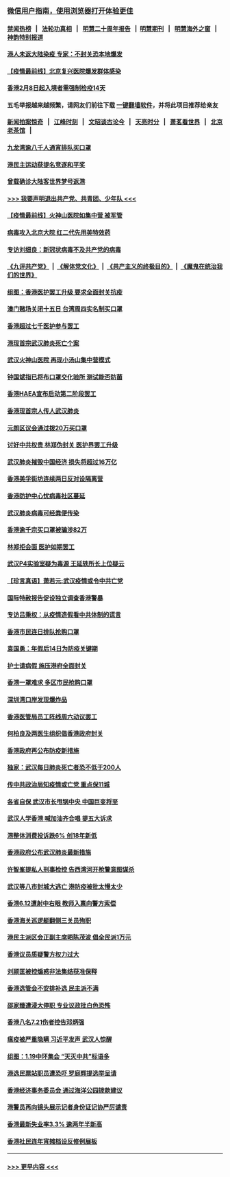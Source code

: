 ### [微信用户指南，使用浏览器打开体验更佳](https://github.com/gfw-breaker/banned-news1/blob/master/indexes/wechat-guide.md?t=0)
#### [禁闻热榜](热点新闻.md?t=0)  &nbsp;&nbsp;|&nbsp;&nbsp; [法轮功真相](https://github.com/gfw-breaker/truth/blob/master/README.md?t=0) &nbsp;&nbsp;|&nbsp;&nbsp; [明慧二十周年报告](https://github.com/gfw-breaker/mh-reports/blob/master/README.md?t=0) &nbsp;&nbsp;|&nbsp;&nbsp;[明慧期刊](https://github.com/gfw-breaker/mh-qikan) &nbsp;&nbsp;|&nbsp;&nbsp; [明慧海外之窗](https://github.com/gfw-breaker/mh-news/blob/master/README.md?t=0) &nbsp;&nbsp;|&nbsp;&nbsp; [神韵特别报道](https://github.com/gfw-breaker/mh-news/blob/master/shenyun.md?t=0)
#### [港人未返大陆染疫 专家：不封关恐本地爆发](../pages/nsc415/n11848021.md?t=02070302) 
#### [【疫情最前线】北京复兴医院爆发群体感染](../pages/nsc415/n11847626.md?t=02070302) 
#### [香港2月8日起入境者需强制检疫14天](../pages/nsc415/n11847658.md?t=02070302) 
#### 五毛举报越来越频繁，请网友们前往下载 [一键翻墙软件](https://github.com/gfw-breaker/ssr-accounts)，并将此项目推荐给亲友
#### [新闻拍案惊奇](https://github.com/gfw-breaker/banned-news1/blob/master/pages/link4.md) &nbsp;&nbsp;|&nbsp;&nbsp; [江峰时刻](https://github.com/gfw-breaker/banned-news1/blob/master/pages/link4.md) &nbsp;&nbsp;|&nbsp;&nbsp; [文昭谈古论今](https://github.com/gfw-breaker/banned-news1/blob/master/pages/link4.md) &nbsp;&nbsp;|&nbsp;&nbsp; [天亮时分](https://github.com/gfw-breaker/banned-news1/blob/master/pages/link4.md) &nbsp;&nbsp;|&nbsp;&nbsp; [萧茗看世界](https://github.com/gfw-breaker/banned-news1/blob/master/pages/link4.md) &nbsp;&nbsp;|&nbsp;&nbsp; [北京老茶馆](https://github.com/gfw-breaker/banned-news1/blob/master/pages/link4.md) &nbsp;&nbsp;|&nbsp;&nbsp; 
#### [九龙湾逾八千人通宵排队买口罩](../pages/nsc415/n11847647.md?t=02070302) 
#### [港民主运动获提名竞逐和平奖](../pages/nsc415/n11847633.md?t=02070302) 
#### [曾载确诊大陆客世界梦号返港](../pages/nsc415/n11847608.md?t=02070302) 
#### [>>> 我要声明退出共产党、共青团、少年队 <<<](https://github.com/begood0513/goodnews/blob/master/quit/letter.md) 
#### [【疫情最前线】火神山医院如集中营 被军管](../pages/nsc415/n11847524.md?t=02070302) 
#### [病毒攻入北京大院 红二代先用美特效药](../pages/nsc415/n11847427.md?t=02070302) 
#### [专访刘细良：新冠状病毒不及共产党的病毒](../pages/nsc415/n11847164.md?t=02070302) 
#### [《九评共产党》](https://github.com/begood0513/9ping.md/blob/master/README.md) &nbsp;|&nbsp; [《解体党文化》](../../../../jtdwh.md/blob/master/README.md)  &nbsp;|&nbsp; [《共产主义的终极目的》](../../../../gczydzjmd.md/blob/master/README.md) &nbsp;|&nbsp; [《魔鬼在统治我们的世界》](../../../../mgztzwmdsj.md/blob/master/README.md) 
#### [组图：香港医护罢工升级 要求全面封关抗疫](../pages/nsc415/n11844107.md?t=02070302) 
#### [澳门赌场关闭十五日 台湾周四实名制买口罩](../pages/nsc415/n11845083.md?t=02070302) 
#### [香港超过七千医护参与罢工](../pages/nsc415/n11845051.md?t=02070302) 
#### [港现首宗武汉肺炎死亡个案](../pages/nsc415/n11844998.md?t=02070302) 
#### [武汉火神山医院 再现小汤山集中营模式](../pages/nsc415/n11844763.md?t=02070302) 
#### [钟国斌指已将布口罩交化验所 测试能否防菌](../pages/nsc415/n11842783.md?t=02070302) 
#### [香港HAEA宣布启动第二阶段罢工](../pages/nsc415/n11842723.md?t=02070302) 
#### [香港现首宗人传人武汉肺炎](../pages/nsc415/n11842766.md?t=02070302) 
#### [元朗区议会通过拨20万买口罩](../pages/nsc415/n11842754.md?t=02070302) 
#### [讨好中共权贵 林郑伪封关 医护界罢工升级](../pages/nsc415/n11842359.md?t=02070302) 
#### [武汉肺炎摧毁中国经济 损失将超过16万亿](../pages/nsc415/n11839723.md?t=02070302) 
#### [香港美孚街坊连续两日反对设隔离营](../pages/nsc415/n11839962.md?t=02070302) 
#### [香港防护中心忧病毒社区蔓延](../pages/nsc415/n11839933.md?t=02070302) 
#### [武汉肺炎病毒可经粪便传染](../pages/nsc415/n11839939.md?t=02070302) 
#### [香港逾千宗买口罩被骗涉82万](../pages/nsc415/n11839914.md?t=02070302) 
#### [林郑拒会面 医护如期罢工](../pages/nsc415/n11839892.md?t=02070302) 
#### [武汉P4实验室疑为毒源 王延轶所长上位疑云](../pages/nsc415/n11835543.md?t=02070302) 
#### [【珍言真语】萧若元:武汉疫情或令中共亡党](../pages/nsc415/n11829394.md?t=02070302) 
#### [国际特赦报告促设独立调查香港警暴](../pages/nsc415/n11833845.md?t=02070302) 
#### [专访吕秉权：从疫情造假看中共体制的谎言](../pages/nsc415/n11833813.md?t=02070302) 
#### [香港市民连日排队抢购口罩](../pages/nsc415/n11833794.md?t=02070302) 
#### [袁国勇：年假后14日为防疫关键期](../pages/nsc415/n11831088.md?t=02070302) 
#### [护士请病假 施压港府全面封关](../pages/nsc415/n11831030.md?t=02070302) 
#### [香港一罩难求 多区市民抢购口罩](../pages/nsc415/n11831002.md?t=02070302) 
#### [深圳湾口岸发现爆炸品](../pages/nsc415/n11828802.md?t=02070302) 
#### [香港医管局员工阵线周六动议罢工](../pages/nsc415/n11828762.md?t=02070302) 
#### [何柏良及两医生组织倡香港政府封关](../pages/nsc415/n11828749.md?t=02070302) 
#### [香港政府再公布防疫新措施](../pages/nsc415/n11828716.md?t=02070302) 
#### [独家：武汉每日肺炎死亡者恐不低于200人](../pages/nsc415/n11828240.md?t=02070302) 
#### [传中共政治局知疫情或亡党 重点保11城](../pages/nsc415/n11828145.md?t=02070302) 
#### [各省自保 武汉市长甩锅中央 中国巨变将至](../pages/nsc415/n11828021.md?t=02070302) 
#### [武汉人学香港 喊加油齐合唱 提五大诉求](../pages/nsc415/n11827046.md?t=02070302) 
#### [港整体消费投诉跌6% 创18年新低](../pages/nsc415/n11817280.md?t=02070302) 
#### [香港政府公布武汉肺炎最新措施](../pages/nsc415/n11817152.md?t=02070302) 
#### [许智峯提私人刑事检控 告西湾河开枪警意图谋杀](../pages/nsc415/n11817132.md?t=02070302) 
#### [武汉等八市封城大逃亡 港防疫被批太慢太少](../pages/nsc415/n11817058.md?t=02070302) 
#### [香港6.12遭射中右眼 教师入禀向警方索偿](../pages/nsc415/n11814678.md?t=02070302) 
#### [香港海关巡逻艇翻侧三关员殉职](../pages/nsc415/n11814604.md?t=02070302) 
#### [港民主派区会正副主席晤陈茂波 倡全民派1万元](../pages/nsc415/n11814582.md?t=02070302) 
#### [香港议员质疑警方权力过大](../pages/nsc415/n11814560.md?t=02070302) 
#### [刘颕匡被控煽惑非法集结获准保释](../pages/nsc415/n11811727.md?t=02070302) 
#### [香港选管会不安排补选 民主派不满](../pages/nsc415/n11811691.md?t=02070302) 
#### [邵家臻遭浸大停职 专业议政批白色恐怖](../pages/nsc415/n11811670.md?t=02070302) 
#### [香港八名7.21伤者控告邓炳强](../pages/nsc415/n11811623.md?t=02070302) 
#### [瘟疫被严重隐瞒 习近平发声 武汉人惊醒](../pages/nsc415/n11811186.md?t=02070302) 
#### [组图：1.19中环集会 “天灭中共”标语多](../pages/nsc415/n11809514.md?t=02070302) 
#### [港选民票站职员遭恐吓 罗庭辉提选举呈请](../pages/nsc415/n11808914.md?t=02070302) 
#### [香港经济事务委员会 通过海洋公园拨款建议](../pages/nsc415/n11808906.md?t=02070302) 
#### [港警员再向镜头展示记者身份证记协严厉谴责](../pages/nsc415/n11808888.md?t=02070302) 
#### [香港最新失业率3.3% 逾两年半新高](../pages/nsc415/n11808887.md?t=02070302) 
#### [香港社民连年宵摊档设反修例展板](../pages/nsc415/n11808857.md?t=02070302) 

----
#### [ >>> 更早内容 <<< ](../indexes/nsc415-earlier.md)
